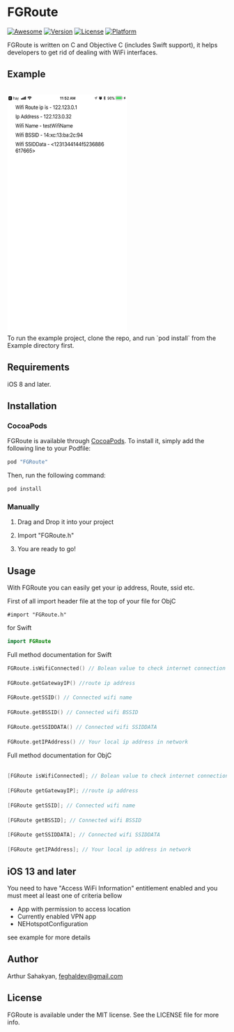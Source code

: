 # FGRoute
[![Awesome](https://cdn.rawgit.com/sindresorhus/awesome/d7305f38d29fed78fa85652e3a63e154dd8e8829/media/badge.svg)](https://github.com/sindresorhus/awesome)
[![Version](https://img.shields.io/cocoapods/v/FGRoute.svg?style=flat)](http://cocoapods.org/pods/FGRoute)
[![License](https://img.shields.io/cocoapods/l/FGRoute.svg?style=flat)](http://cocoapods.org/pods/FGRoute)
[![Platform](https://img.shields.io/cocoapods/p/FGRoute.svg?style=flat)](http://cocoapods.org/pods/FGRoute)

FGRoute is written on C and Objective C (includes Swift support), it helps developers to get rid of dealing with WiFi interfaces.

## Example
<br>
<a href="url"><img src="https://github.com/Feghal/FGRoute/blob/master/Screenshots/1.PNG" align="top" height="550" width="275" ></a>
<br>
To run the example project, clone the repo, and run `pod install` from the Example directory first.

## Requirements

iOS 8 and later.

## Installation

### CocoaPods

FGRoute is available through [CocoaPods](http://cocoapods.org). To install
it, simply add the following line to your Podfile:

```ruby
pod "FGRoute"
```

Then, run the following command:
```ruby
pod install
```
### Manually

1. Drag and Drop it into your project

2. Import "FGRoute.h"

3. You are ready to go!

## Usage

With FGRoute you can easily get your ip address, Route, ssid etc.

First of all import header file at the top of your file
for ObjC
```ObjC
#import "FGRoute.h"
```
for Swift
```Swift
import FGRoute
```

Full method documentation for Swift

```swift
FGRoute.isWifiConnected() // Bolean value to check internet connection

FGRoute.getGatewayIP() //route ip address

FGRoute.getSSID() // Connected wifi name

FGRoute.getBSSID() // Connected wifi BSSID

FGRoute.getSSIDDATA() // Connected wifi SSIDDATA

FGRoute.getIPAddress() // Your local ip address in network
```

Full method documentation for ObjC

```objective-c

[FGRoute isWifiConnected]; // Bolean value to check internet connection

[FGRoute getGatewayIP]; //route ip address

[FGRoute getSSID]; // Connected wifi name

[FGRoute getBSSID]; // Connected wifi BSSID

[FGRoute getSSIDDATA]; // Connected wifi SSIDDATA

[FGRoute getIPAddress]; // Your local ip address in network
```

## iOS 13 and later
You need to have "Access WiFi Information" entitlement enabled and you must meet al least one of criteria bellow 

* App with permission to access location
* Currently enabled VPN app
* NEHotspotConfiguration

see example for more details

## Author

Arthur Sahakyan, feghaldev@gmail.com

## License

FGRoute is available under the MIT license. See the LICENSE file for more info.
